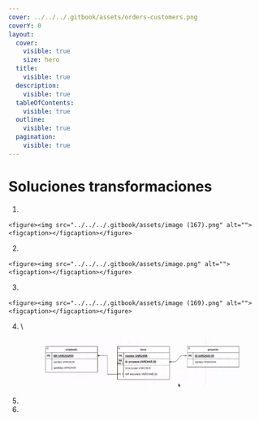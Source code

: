 ```yaml
---
cover: ../../../.gitbook/assets/orders-customers.png
coverY: 0
layout:
  cover:
    visible: true
    size: hero
  title:
    visible: true
  description:
    visible: true
  tableOfContents:
    visible: true
  outline:
    visible: true
  pagination:
    visible: true
---
```


# Soluciones transformaciones

1.

    <figure><img src="../../../.gitbook/assets/image (167).png" alt=""><figcaption></figcaption></figure>
2.

    <figure><img src="../../../.gitbook/assets/image.png" alt=""><figcaption></figcaption></figure>
3.

    <figure><img src="../../../.gitbook/assets/image (169).png" alt=""><figcaption></figcaption></figure>
4.  \


    <figure><img src="../../../.gitbook/assets/image (171).png" alt=""><figcaption></figcaption></figure>
5.


6.

